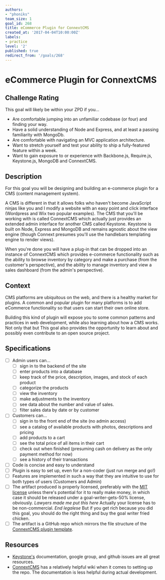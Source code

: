 ```yaml
---
authors:
- "phoniks"
team_size: 1
goal_id: 268
title: eCommerce Plugin for ConnextCMS
created_at: '2017-04-04T10:00:00Z'
labels:
- practice
level: '2'
published: true
redirect_from: '/goals/268'
---
```


# eCommerce Plugin for ConnextCMS

## Challenge Rating

This goal will likely be within your ZPD if you...

- Are comfortable jumping into an unfamiliar codebase (or four) and finding your way.
- Have a solid understanding of Node and Express, and at least a passing familiarity with MongoDb.
- Are comfortable with navigating an MVC application architecture.
- Want to stretch yourself and test your ability to ship a fully-featured feature within a week.
- Want to gain exposure to or experience with Backbone.js, Require.js, Keystone.js, MongoDB and ConnextCMS.

## Description

For this goal you will be designing and building an e-commerce plugin for a CMS (content management system).

A CMS is different in that it allows folks who haven't become JavaScript ninjas like you and I modify a website with an easy point and click interface (Wordpress and Wix two popular examples). The CMS that you'll be working with is called ConnextCMS which actually just provides an extended admin interface for another CMS called Keystone. Keystone is built on Node, Express and MongoDB and remains agnostic about the view engine (though Connext presumes you'll use the handlebars templating engine to render views).

When you're done you will have a plug-in that can be dropped into an instance of ConnextCMS which provides e-commerce functionality such as the ability to browse inventory by category and make a purchase (from the customer's perspective), and the ability to manage inventory and view a sales dashboard (from the admin's perspective).

## Context

CMS platforms are ubiquitous on the web, and there is a healthy market for plugins. A common and popular plugin for many platforms is to add eCommerce functionality so that users can start their own online store.

Building this kind of plugin will expose you to some common patterns and practices in web development, while also learning about how a CMS works. Not only that but This goal also provides the opportunity to learn about and possibly even contribute to an open source project.

## Specifications

- [ ] Admin users can...
  - [ ] sign in to the backend of the site
  - [ ] enter products into a database
  - [ ] keep track of the price, description, images, and stock of each product
  - [ ] categorize the products
  - [ ] view the inventory
  - [ ] make adjustments to the inventory
  - [ ] see data about the number and value of sales.
  - [ ] filter sales data by date or by customer
- [ ] Customers can...
  - [ ] sign in to the front end of the site (no admin access)
  - [ ] see a catalog of available products with photos, descriptions and pricing
  - [ ] add products to a cart
  - [ ] see the total price of all items in their cart
  - [ ] check out when finished (presuming cash on delivery as the only payment method for now)
  - [ ] see a history of their transactions
- [ ] Code is concise and easy to understand
- [ ] Plugin is easy to set up, even for a non-coder (just run merge and go!)
- [ ] Features are implemented in such a way that they are intuitive to use for both types of users (Customers and Admin)
- [ ] The artifact produced is properly licensed, preferably with the [MIT license][mit-license] unless there's potential for it to really make money, in which case it should be released under a goal-writer-gets-50% license, obviously. *Lawyers made me put this here* Actually your license has to be non-commercial. *End legalese* But if you get rich because you did this goal, you should do the right thing and buy the goal writer fried chicken.
- [ ] The artifact is a GitHub repo which mirrors the file structure of the [ConnextCMS plugin template][PluginTemplate].

## Resources

- [Keystone's](http://keystonejs.com/docs/) documentation, google group, and github issues are all great resources.
- [ConnextCMS](https://github.com/skagitpublishing/ConnextCMS/wiki) has a relatively helpful wiki when it comes to setting up the repo. The documentation is less helpful during actual development.

[PluginTemplate]: https://github.com/skagitpublishing/ConnextCMS/wiki/3.-Additional-Features#plugins--site-templates
[mit-license]: https://opensource.org/licenses/MIT
